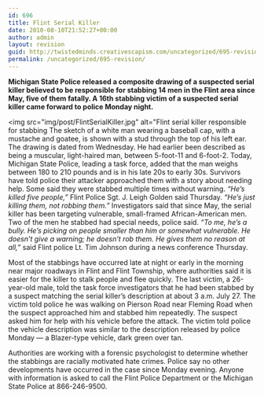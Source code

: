 ```yaml
---
id: 696
title: Flint Serial Killer
date: 2010-08-10T21:52:27+00:00
author: admin
layout: revision
guid: http://twistedminds.creativescapism.com/uncategorized/695-revision/
permalink: /uncategorized/695-revision/
---
```

<p class="dropcap-first">
  <strong>Michigan State Police released a composite drawing of a suspected serial killer believed to be responsible for stabbing 14 men in the Flint area since May, five of them fatally. A 16th stabbing victim of a suspected serial killer came forward to police Monday night.</strong>
</p>

<img src="img/post/FlintSerialKiller.jpg" alt="Flint serial killer responsible for stabbing The sketch of a white man wearing a baseball cap, with a mustache and goatee, is shown with a stud through the top of his left ear. The drawing is dated from Wednesday. He had earlier been described as being a muscular, light-haired man, between 5-foot-11 and 6-foot-2. Today, Michigan State Police, leading a task force, added that the man weighs between 180 to 210 pounds and is in his late 20s to early 30s. Survivors have told police their attacker approached them with a story about needing help. Some said they were stabbed multiple times without warning. _&#8220;He&#8217;s killed five people,&#8221;_ Flint Police Sgt. J. Leigh Golden said Thursday. _&#8220;He&#8217;s just killing them, not robbing them.&#8221;_ Investigators said that since May, the serial killer has been targeting vulnerable, small-framed African-American men. Two of the men he stabbed had special needs, police said. _&#8220;To me, he&#8217;s a bully. He&#8217;s picking on people smaller than him or somewhat vulnerable. He doesn&#8217;t give a warning; he doesn’t rob them. He gives them no reason at all,&#8221;_ said Flint police Lt. Tim Johnson during a news conference Thursday.

Most of the stabbings have occurred late at night or early in the morning near major roadways in Flint and Flint Township, where authorities said it is easier for the killer to stalk people and flee quickly. The last victim, a 26-year-old male, told the task force investigators that he had been stabbed by a suspect matching the serial killer&#8217;s description at about 3 a.m. July 27. The victim told police he was walking on Pierson Road near Fleming Road when the suspect approached him and stabbed him repeatedly. The suspect asked him for help with his vehicle before the attack. The victim told police the vehicle description was similar to the description released by police Monday — a Blazer-type vehicle, dark green over tan.

Authorities are working with a forensic psychologist to determine whether the stabbings are racially motivated hate crimes. Police say no other developments have occurred in the case since Monday evening. Anyone with information is asked to call the Flint Police Department or the Michigan State Police at 866-246-9500.